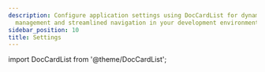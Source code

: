 ```yaml
---
description: Configure application settings using DocCardList for dynamic content
  management and streamlined navigation in your development environment.
sidebar_position: 10
title: Settings
---
```

import DocCardList from '@theme/DocCardList';

<DocCardList />
